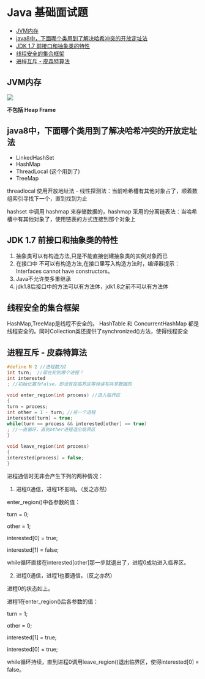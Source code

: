# Java 基础面试题 <!-- omit in toc -->

- [JVM内存](#jvm内存)
- [java8中，下面哪个类用到了解决哈希冲突的开放定址法](#java8中下面哪个类用到了解决哈希冲突的开放定址法)
- [JDK 1.7 前接口和抽象类的特性](#jdk-17-前接口和抽象类的特性)
- [线程安全的集合框架](#线程安全的集合框架)
- [进程互斥 - 皮森特算法](#进程互斥---皮森特算法)

## JVM内存

![](https://uploadfiles.nowcoder.com/images/20190606/291053_1559812298987_4E467FB794A7AF7967F62555B4F0B6A6)

**不包括 Heap Frame**

## java8中，下面哪个类用到了解决哈希冲突的开放定址法

* LinkedHashSet
* HashMap
* ThreadLocal (这个用到了)
* TreeMap

threadlocal 使用开放地址法 - 线性探测法：当前哈希槽有其他对象占了，顺着数组索引寻找下一个，直到找到为止

hashset 中调用 hashmap 来存储数据的，hashmap 采用的分离链表法：当哈希槽中有其他对象了，使用链表的方式连接到那个对象上

## JDK 1.7 前接口和抽象类的特性

1. 抽象类可以有构造方法,只是不能直接创建抽象类的实例对象而已
2. 在接口中 不可以有构造方法,在接口里写入构造方法时，编译器提示：Interfaces cannot have constructors。
3. Java不允许类多重继承
4. jdk1.8后接口中的方法可以有方法体，jdk1.8之前不可以有方法体

## 线程安全的集合框架

HashMap,TreeMap是线程不安全的。 HashTable 和 ConcurrentHashMap 都是线程安全的。同时Collection类还提供了synchronized()方法，使得线程安全

## 进程互斥 - 皮森特算法

```c++
#define N 2 //进程数为2  
int turn;  //现在轮到哪个进程？  
int interested  
; //初始化置为false，即没有在临界区等待读写共享数据的  
  
void enter_region(int process) //进入临界区  
{  
turn = process;  
int other = 1 - turn; //另一个进程  
interested[turn] = true;  
while(turn == process && interested[other] == true)  
; //一直循环，直到other进程退出临界区  
}  
  
void leave_region(int process)  
{  
interested[process] = false;  
}  
```


进程通信时无非会产生下列的两种情况：

1. 进程0通信，进程1不影响。（反之亦然）

enter_region()中各参数的值：

turn = 0;

other = 1;

interested[0] = true;

interested[1] = false;

while循环直接在interested[other]那一步就退出了，进程0成功进入临界区。

2. 进程0通信，进程1也要通信。（反之亦然）

进程0的状态如上。

进程1在enter_region()后各参数的值：

turn = 1;

other = 0;

interested[1] = true;

interested[0] = true;

while循环持续，直到进程0调用leave_region()退出临界区，使得interested[0] = false。